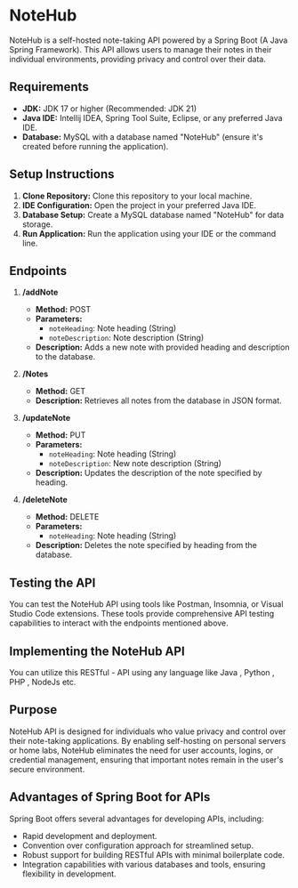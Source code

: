 
# NoteHub

NoteHub is a self-hosted note-taking API powered by a Spring Boot (A Java Spring Framework). This API allows users to manage their notes in their individual environments, providing privacy and control over their data.

## Requirements

- **JDK:** JDK 17 or higher (Recommended: JDK 21)
- **Java IDE:** Intellij IDEA, Spring Tool Suite, Eclipse, or any preferred Java IDE.
- **Database:** MySQL with a database named "NoteHub" (ensure it's created before running the application).

## Setup Instructions

1. **Clone Repository:** Clone this repository to your local machine.
2. **IDE Configuration:** Open the project in your preferred Java IDE.
3. **Database Setup:** Create a MySQL database named "NoteHub" for data storage.
4. **Run Application:** Run the application using your IDE or the command line.

## Endpoints

1. **/addNote**
    - **Method:** POST
    - **Parameters:**
        - `noteHeading`: Note heading (String)
        - `noteDescription`: Note description (String)
    - **Description:** Adds a new note with provided heading and description to the database.

2. **/Notes**
    - **Method:** GET
    - **Description:** Retrieves all notes from the database in JSON format.

3. **/updateNote**
    - **Method:** PUT
    - **Parameters:**
        - `noteHeading`: Note heading (String)
        - `noteDescription`: New note description (String)
    - **Description:** Updates the description of the note specified by heading.

4. **/deleteNote**
    - **Method:** DELETE
    - **Parameters:**
        - `noteHeading`: Note heading (String)
    - **Description:** Deletes the note specified by heading from the database.

## Testing the API

You can test the NoteHub API using tools like Postman, Insomnia, or Visual Studio Code extensions. These tools provide comprehensive API testing capabilities to interact with the endpoints mentioned above.

## Implementing the NoteHub API

You can utilize this RESTful - API using any language like Java , Python , PHP , NodeJs etc.

## Purpose

NoteHub API is designed for individuals who value privacy and control over their note-taking applications. By enabling self-hosting on personal servers or home labs, NoteHub eliminates the need for user accounts, logins, or credential management, ensuring that important notes remain in the user's secure environment.

## Advantages of Spring Boot for APIs

Spring Boot offers several advantages for developing APIs, including:
- Rapid development and deployment.
- Convention over configuration approach for streamlined setup.
- Robust support for building RESTful APIs with minimal boilerplate code.
- Integration capabilities with various databases and tools, ensuring flexibility in development.
